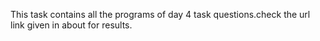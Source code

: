 This task contains all the programs of day 4 task questions.check the url link given in about for results.